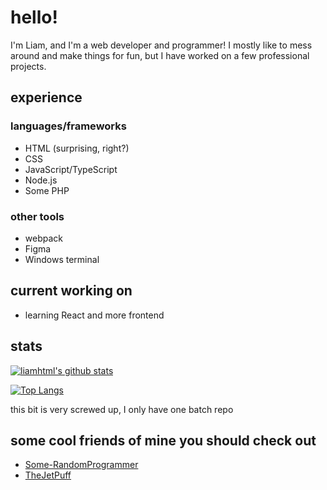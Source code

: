 # hello! 
I'm Liam, and I'm a web developer and programmer! I mostly like to mess around and make things for fun, but I have worked on a few professional projects.
## experience
### languages/frameworks
 - HTML (surprising, right?)
 - CSS
 - JavaScript/TypeScript
 - Node.js
 - Some PHP
### other tools
 - webpack
 - Figma
 - Windows terminal
 
## current working on
 - learning React and more frontend
 
 ## stats
 
 [![liamhtml's github stats](https://github-readme-stats.vercel.app/api?username=liamhtml&count_private=true&show_icons=true&theme=react)](https://github.com/anuraghazra/github-readme-stats)
 
 [![Top Langs](https://github-readme-stats.vercel.app/api/top-langs/?username=liamhtml&count_private=true&show_icons=true&theme=react)](https://github.com/anuraghazra/github-readme-stats)
 
 this bit is very screwed up, I only have one batch repo
 
 ## some cool friends of mine you should check out
 - [Some-RandomProgrammer](https://github.com/Some-RandomProgrammer)
 - [TheJetPuff](https://github.com/TheJetPuff)
